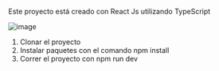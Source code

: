 Este proyecto está creado con React Js utilizando TypeScript

![image](https://user-images.githubusercontent.com/63028064/225215577-b8f422ad-f734-49de-a9f9-fbd3e8b37f10.png)



1. Clonar el proyecto
2. Instalar paquetes con el comando npm install
3. Correr el proyecto con npm run dev
